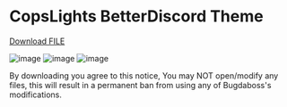 # CopsLights BetterDiscord Theme
<a id="raw-url" href="https://raw.githubusercontent.com/bugdaboss/BugsBDAddons/Releases/CopsLightsTheme.rar">Download FILE</a>

![image](https://user-images.githubusercontent.com/58153553/141370872-a2862446-caf1-48bc-8ba2-3da7dd48a508.png)
![image](https://user-images.githubusercontent.com/58153553/141370854-a79f126a-0db3-49b9-81a9-7b3cf8a88510.png)
![image](https://user-images.githubusercontent.com/58153553/141370841-99aae9f2-cae4-409b-a088-0b684f7fc56c.png)

By downloading you agree to this notice, You may NOT open/modify any files, this will result in a permanent ban from using any of Bugdaboss's
modifications.
